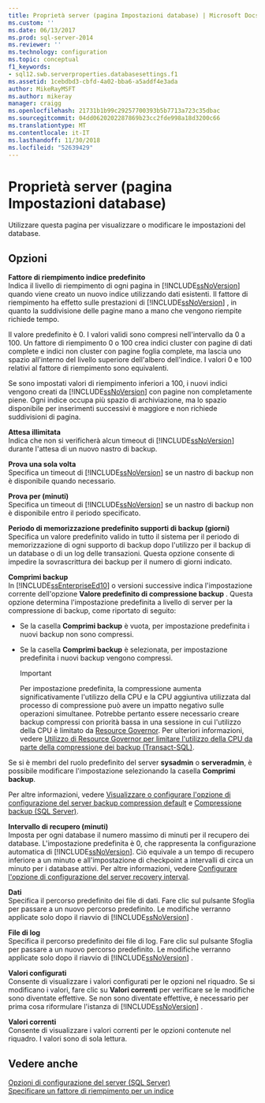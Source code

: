 ```yaml
---
title: Proprietà server (pagina Impostazioni database) | Microsoft Docs
ms.custom: ''
ms.date: 06/13/2017
ms.prod: sql-server-2014
ms.reviewer: ''
ms.technology: configuration
ms.topic: conceptual
f1_keywords:
- sql12.swb.serverproperties.databasesettings.f1
ms.assetid: 1cebdbd3-cbfd-4a02-bba6-a5addf4e3ada
author: MikeRayMSFT
ms.author: mikeray
manager: craigg
ms.openlocfilehash: 21731b1b99c29257700393b5b7713a723c35dbac
ms.sourcegitcommit: 04dd0620202287869b23cc2fde998a18d3200c66
ms.translationtype: MT
ms.contentlocale: it-IT
ms.lasthandoff: 11/30/2018
ms.locfileid: "52639429"
---
```

# <a name="server-properties-database-settings-page"></a>Proprietà server (pagina Impostazioni database)
  Utilizzare questa pagina per visualizzare o modificare le impostazioni del database.  
  
## <a name="options"></a>Opzioni  
 **Fattore di riempimento indice predefinito**  
 Indica il livello di riempimento di ogni pagina in [!INCLUDE[ssNoVersion](../../includes/ssnoversion-md.md)] quando viene creato un nuovo indice utilizzando dati esistenti. Il fattore di riempimento ha effetto sulle prestazioni di [!INCLUDE[ssNoVersion](../../includes/ssnoversion-md.md)] , in quanto la suddivisione delle pagine mano a mano che vengono riempite richiede tempo.  
  
 Il valore predefinito è 0. I valori validi sono compresi nell'intervallo da 0 a 100. Un fattore di riempimento 0 o 100 crea indici cluster con pagine di dati complete e indici non cluster con pagine foglia complete, ma lascia uno spazio all'interno del livello superiore dell'albero dell'indice. I valori 0 e 100 relativi al fattore di riempimento sono equivalenti.  
  
 Se sono impostati valori di riempimento inferiori a 100, i nuovi indici vengono creati da [!INCLUDE[ssNoVersion](../../includes/ssnoversion-md.md)] con pagine non completamente piene. Ogni indice occupa più spazio di archiviazione, ma lo spazio disponibile per inserimenti successivi è maggiore e non richiede suddivisioni di pagina.  
  
 **Attesa illimitata**  
 Indica che non si verificherà alcun timeout di [!INCLUDE[ssNoVersion](../../includes/ssnoversion-md.md)] durante l'attesa di un nuovo nastro di backup.  
  
 **Prova una sola volta**  
 Specifica un timeout di [!INCLUDE[ssNoVersion](../../includes/ssnoversion-md.md)] se un nastro di backup non è disponibile quando necessario.  
  
 **Prova per (minuti)**  
 Specifica un timeout di [!INCLUDE[ssNoVersion](../../includes/ssnoversion-md.md)] se un nastro di backup non è disponibile entro il periodo specificato.  
  
 **Periodo di memorizzazione predefinito supporti di backup (giorni)**  
 Specifica un valore predefinito valido in tutto il sistema per il periodo di memorizzazione di ogni supporto di backup dopo l'utilizzo per il backup di un database o di un log delle transazioni. Questa opzione consente di impedire la sovrascrittura dei backup per il numero di giorni indicato.  
  
 **Comprimi backup**  
 In [!INCLUDE[ssEnterpriseEd10](../../includes/ssenterpriseed10-md.md)] o versioni successive indica l'impostazione corrente dell'opzione **Valore predefinito di compressione backup** . Questa opzione determina l'impostazione predefinita a livello di server per la compressione di backup, come riportato di seguito:  
  
-   Se la casella **Comprimi backup** è vuota, per impostazione predefinita i nuovi backup non sono compressi.  
  
-   Se la casella **Comprimi backup** è selezionata, per impostazione predefinita i nuovi backup vengono compressi.  
  
    > [!IMPORTANT]  
    >  Per impostazione predefinita, la compressione aumenta significativamente l'utilizzo della CPU e la CPU aggiuntiva utilizzata dal processo di compressione può avere un impatto negativo sulle operazioni simultanee. Potrebbe pertanto essere necessario creare backup compressi con priorità bassa in una sessione in cui l'utilizzo della CPU è limitato da [Resource Governor](../../relational-databases/resource-governor/resource-governor.md). Per ulteriori informazioni, vedere [Utilizzo di Resource Governor per limitare l'utilizzo della CPU da parte della compressione dei backup &#40;Transact-SQL&#41;](../../relational-databases/backup-restore/use-resource-governor-to-limit-cpu-usage-by-backup-compression-transact-sql.md).  
  
 Se si è membri del ruolo predefinito del server **sysadmin** o **serveradmin**, è possibile modificare l'impostazione selezionando la casella **Comprimi backup**.  
  
 Per altre informazioni, vedere [Visualizzare o configurare l'opzione di configurazione del server backup compression default](view-or-configure-the-backup-compression-default-server-configuration-option.md) e [Compressione backup &#40;SQL Server&#41;](../../relational-databases/backup-restore/backup-compression-sql-server.md).  
  
 **Intervallo di recupero (minuti)**  
 Imposta per ogni database il numero massimo di minuti per il recupero dei database. L'impostazione predefinita è 0, che rappresenta la configurazione automatica di [!INCLUDE[ssNoVersion](../../includes/ssnoversion-md.md)]. Ciò equivale a un tempo di recupero inferiore a un minuto e all'impostazione di checkpoint a intervalli di circa un minuto per i database attivi. Per altre informazioni, vedere [Configurare l'opzione di configurazione del server recovery interval](configure-the-recovery-interval-server-configuration-option.md).  
  
 **Dati**  
 Specifica il percorso predefinito dei file di dati. Fare clic sul pulsante Sfoglia per passare a un nuovo percorso predefinito. Le modifiche verranno applicate solo dopo il riavvio di [!INCLUDE[ssNoVersion](../../includes/ssnoversion-md.md)] .  
  
 **File di log**  
 Specifica il percorso predefinito dei file di log. Fare clic sul pulsante Sfoglia per passare a un nuovo percorso predefinito. Le modifiche verranno applicate solo dopo il riavvio di [!INCLUDE[ssNoVersion](../../includes/ssnoversion-md.md)] .  
  
 **Valori configurati**  
 Consente di visualizzare i valori configurati per le opzioni nel riquadro. Se si modificano i valori, fare clic su **Valori correnti** per verificare se le modifiche sono diventate effettive. Se non sono diventate effettive, è necessario per prima cosa riformulare l'istanza di [!INCLUDE[ssNoVersion](../../includes/ssnoversion-md.md)] .  
  
 **Valori correnti**  
 Consente di visualizzare i valori correnti per le opzioni contenute nel riquadro. I valori sono di sola lettura.  
  
## <a name="see-also"></a>Vedere anche  
 [Opzioni di configurazione del server &#40;SQL Server&#41;](server-configuration-options-sql-server.md)   
 [Specificare un fattore di riempimento per un indice](../../relational-databases/indexes/specify-fill-factor-for-an-index.md)  
  
  
